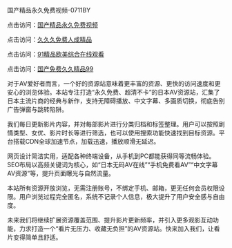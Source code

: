 国产精品永久免费视频-0711BY

点击访问：<a href="https://heiliaoga6s9v.pages.dev">国产精品永久免费视频</a>

点击访问：<a href="https://heiliaoow5kzm.pages.dev">久久久免费人成精品</a>

点击访问：<a href="https://heiliao2dmwwy.pages.dev">91精品欧美综合在线观看</a>

点击访问：<a href="https://heiliaoll4qsx.pages.dev">国产免费久久精品99</a>




对于AV爱好者而言，一个好的资源站意味着更丰富的资源、更快的访问速度和更安心的浏览体验。本站专注打造“永久免费、超清不卡”的日本AV资源站，汇集了日本主流片商的经典与新作，支持无障碍播放、中文字幕、多画质切换，彻底告别广告弹窗与跳转陷阱。

我们每日更新影片内容，并对每部影片进行分类归档和标签整理。用户可以按照剧情类型、女优、影片时长等进行筛选，也可以使用搜索功能快速找到目标资源。平台搭载CDN全球加速节点，加载迅速，播放顺滑无延迟。

网页设计简洁实用，适配各种终端设备，从手机到PC都能获得同等流畅体验。SEO布局以高频关键词为核心，如“日本无码AV在线”“手机免费看AV”“中文字幕AV资源”等，提升页面曝光与自然流量。

本站所有资源开放浏览，无需注册账号，不绑定手机、邮箱，更无任何会员权限设限。用户浏览过程完全匿名，系统不记录个人信息，极大提升了用户安全感与自由度。

未来我们将继续扩展资源覆盖范围、提升影片更新频率，并引入更多观影互动功能，力求打造一个“看片无压力、收藏无负担”的AV资源站。快来加入我们，让看片变得简单且舒适。

<span style="display:none;">[Canonical link]( https://github.com/die12442/riben55274- )</span>
